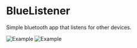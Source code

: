 # BlueListener
Simple bluetooth app that listens for other devices.

![Example](http://melbrng.github.io/BlueListener/images/BlueListenerOne.png)
![Example](http://melbrng.github.io/BlueListener/images/BlueListenerTwo.png)